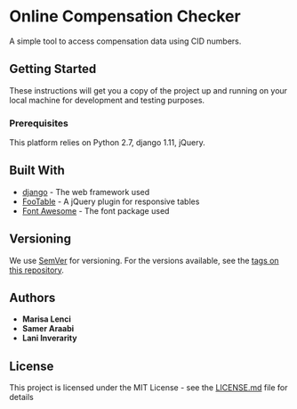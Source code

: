 # Online Compensation Checker
A simple tool to access compensation data using CID numbers.

## Getting Started

These instructions will get you a copy of the project up and running on your local machine for development and testing purposes.

### Prerequisites

This platform relies on Python 2.7, django 1.11, jQuery.

## Built With

* [django](https://www.djangoproject.com) - The web framework used
* [FooTable](https://fooplugins.com/plugins/footable-jquery/) - A jQuery plugin for responsive tables
* [Font Awesome](http://fontawesome.io/get-started/) - The font package used

## Versioning

We use [SemVer](http://semver.org/) for versioning. For the versions available, see the [tags on this repository](https://github.com/acounsel/django_haiticomp/tags). 

## Authors
* **Marisa Lenci**
* **Samer Araabi**
* **Lani Inverarity**

## License

This project is licensed under the MIT License - see the [LICENSE.md](LICENSE.md) file for details
